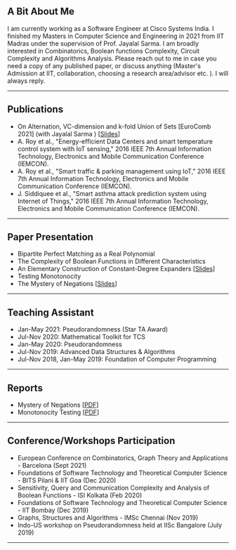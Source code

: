 ## A Bit About Me

I am currently working as a Software Engineer at Cisco Systems India. I finished my Masters  in Computer Science and Engineering  in 2021 from IIT Madras under the supervision of Prof. Jayalal Sarma. I am broadly interested in Combinatorics, Boolean functions Complexity, Circuit Complexity and Algorithms Analysis. Please reach out to me in case you need a copy of any published paper, or discuss anything (Master's Admission at IIT, collaboration, choosing a research area/advisor etc. ). I will always reply.

---

## Publications
* On Alternation, VC-dimension and k-fold Union of Sets [EuroComb 2021] (with Jayalal Sarma ) \[[Slides](/eurocomb.pdf)\]
* A. Roy et al., "Energy-efficient Data Centers and smart temperature control system with IoT sensing," 2016 IEEE 7th Annual Information Technology, Electronics and Mobile Communication Conference (IEMCON).
* A. Roy et al., "Smart traffic & parking management using IoT," 2016 IEEE 7th Annual Information Technology, Electronics and Mobile Communication Conference (IEMCON).
* J. Siddiquee et al., "Smart asthma attack prediction system using Internet of Things," 2016 IEEE 7th Annual Information Technology, Electronics and Mobile Communication Conference (IEMCON).


---

## Paper Presentation
* Bipartite Perfect Matching as a Real Polynomial
* The Complexity of Boolean Functions in Different Characteristics
* An Elementary Construction of Constant-Degree Expanders \[[Slides](/Elementary_Expanders.pdf)\]
* Testing Monotonocity
* The Mystery of Negations \[[Slides](/Mystery_of_Negations.pdf)\]

---

## Teaching Assistant
* Jan-May 2021: Pseudorandomness (Star TA Award)
* Jul-Nov 2020: Mathematical Toolkit for TCS
* Jan-May 2020: Pseudorandomness
* Jul-Nov 2019: Advanced Data Structures & Algorithms
* Jul-Nov 2018, Jan-May 2019: Foundation of Computer Programming

---

## Reports
* Mystery of Negations \[[PDF](Report_Monotonicity-Testing.pdf)\]
* Monotonocity Testing \[[PDF](/Report_Mystery-of-negations.pdf)\]

---

## Conference/Workshops Participation
* European Conference on Combinatorics, Graph Theory and Applications - Barcelona (Sept 2021)
* Foundations of Software Technology and Theoretical Computer Science - BITS Pilani & IIT Goa (Dec 2020)
* Sensitivity, Query and Communication Complexity and Analysis of Boolean Functions - ISI Kolkata (Feb 2020)
* Foundations of Software Technology and Theoretical Computer Science - IIT Bombay (Dec 2019)
* Graphs, Structures and Algorithms - IMSc Chennai (Nov 2019)
* Indo-US workshop on Pseudorandomness held at IISc Bangalore (July 2019)


---
